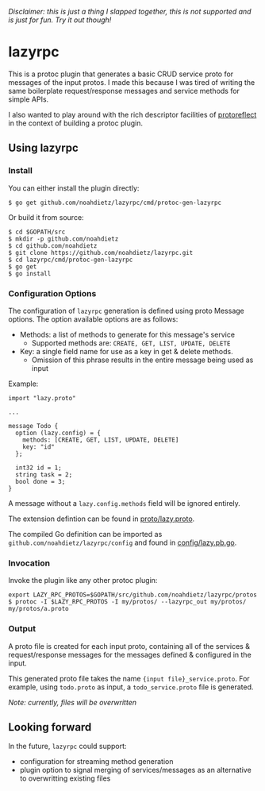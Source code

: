 *Disclaimer: this is just a thing I slapped together, this is not supported and is just for fun. Try it out though!*

# lazyrpc

This is a protoc plugin that generates a basic CRUD service proto for messages of the input protos.
I made this because I was tired of writing the same boilerplate request/response messages and service methods for simple APIs.

I also wanted to play around with the rich descriptor facilities of [protoreflect](https://github.com/jhump/protoreflect)
in the context of building a protoc plugin.

## Using lazyrpc

### Install

You can either install the plugin directly:

```
$ go get github.com/noahdietz/lazyrpc/cmd/protoc-gen-lazyrpc
```

Or build it from source:

```
$ cd $GOPATH/src
$ mkdir -p github.com/noahdietz
$ cd github.com/noahdietz
$ git clone https://github.com/noahdietz/lazyrpc.git
$ cd lazyrpc/cmd/protoc-gen-lazyrpc
$ go get
$ go install 
```

### Configuration Options

The configuration of `lazyrpc` generation is defined using proto Message options.
The option available options are as follows:

* Methods: a list of methods to generate for this message's service
  * Supported methods are: `CREATE, GET, LIST, UPDATE, DELETE`
* Key: a single field name for use as a key in get & delete methods.
  * Omission of this phrase results in the entire message being used as input

Example:

```
import "lazy.proto"

...

message Todo {
  option (lazy.config) = {
    methods: [CREATE, GET, LIST, UPDATE, DELETE]
    key: "id"
  };
  
  int32 id = 1;
  string task = 2;
  bool done = 3;
}
```

A message without a `lazy.config.methods` field will be ignored entirely.

The extension defintion can be found in [proto/lazy.proto](./protos/lazy.proto).

The compiled Go definition can be imported as `github.com/noahdietz/lazyrpc/config` and found in [config/lazy.pb.go](./config/lazy.pb.go).

### Invocation

Invoke the plugin like any other protoc plugin:

```
export LAZY_RPC_PROTOS=$GOPATH/src/github.com/noahdietz/lazyrpc/protos
$ protoc -I $LAZY_RPC_PROTOS -I my/protos/ --lazyrpc_out my/protos/ my/protos/a.proto
```

### Output

A proto file is created for each input proto, containing all of the services & request/response messages
for the messages defined & configured in the input.

This generated proto file takes the name `{input file}_service.proto`. For example,
using `todo.proto` as input, a `todo_service.proto` file is generated.

*Note: currently, files will be overwritten*

## Looking forward

In the future, `lazyrpc` could support:

* configuration for streaming method generation
* plugin option to signal merging of services/messages as an alternative to overwritting existing files
